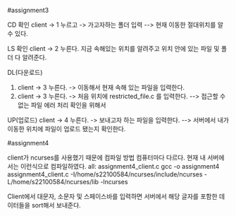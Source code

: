 #assignment3

CD 확인
client -> 1 누르고 -> 가고자하는 폴더 입력 --> 현재 이동한 절대위치를 알 수 있다.

LS 확인
client -> 2 누른다. 지금 속해있는 위치를 알려주고 위치 안에 있는 파일 및 폴더 다 알려준다.

DL(다운로드)
1) client -> 3 누른다. -> 이동해서 현재 속해 있는 파일을 입력한다.
2) client -> 3 누른다. -> 처음 위치에 restricted_file.c 를 입력한다. --> 접근할 수 없는 파일 에러 처리 확인을 위해서

UP(업로드)
client -> 4 누른다. -> 보내고자 하는 파일을 입력한다. --> 서버에서 내가 이동한 위치에 파일이 업로드 됐는지 확인한다.

#assignment4


client가 ncurses를 사용했기 때문에 컴파일 방법 컴퓨터마다 다르다.
현재 내 서버에서는 이런식으로 컴파일하였다.
all: assignment4_client.c
	gcc -o assignment4 assignment4_client.c -I/home/s22100584/ncurses/include/ncurses -L/home/s22100584/ncurses/lib -lncurses

Client에서 대문자, 소문자 및 스페이스바를 입력하면 서버에서 해당 글자를 포함한 데이터들을 sort해서 보내준다.
 



